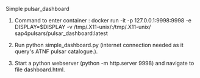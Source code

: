 Simple pulsar_dashboard

1. Command to enter container :
docker run -it -p 127.0.0.1:9998:9998  -e DISPLAY=$DISPLAY -v /tmp/.X11-unix/:/tmp/.X11-unix/ sap4pulsars/pulsar_dashboard:latest

1. Run python simple_dashboard.py (internet connection needed as it query's ATNF pulsar catalogue.). 

3. Start a python webserver (python -m http.server 9998) and navigate to file dashboard.html.


